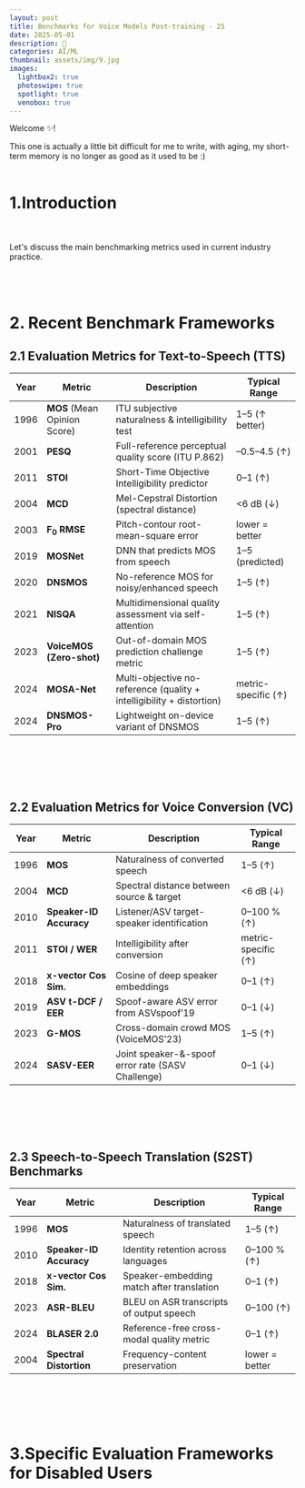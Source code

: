 ```yaml
---
layout: post
title: Benchmarks for Voice Models Post-training - 25
date: 2025-05-01
description: 🥥
categories: AI/ML
thumbnail: assets/img/9.jpg
images:
  lightbox2: true
  photoswipe: true
  spotlight: true
  venobox: true
---
```


Welcome ✨!  

This one is actually a little bit difficult for me to write, with aging, my short-term memory is no longer as good as it used to be :)<br><br>


# 1.Introduction<br><br>

Let's discuss the main benchmarking metrics used in current industry practice.<br><br><br><br>



# 2. Recent Benchmark Frameworks

## 2.1 Evaluation Metrics for Text-to-Speech (TTS)

| Year | Metric | Description | Typical Range |
|------|--------|-------------|---------------|
| 1996 | **MOS** (Mean Opinion Score) | ITU subjective naturalness & intelligibility test | 1–5 (↑ better) |
| 2001 | **PESQ** | Full-reference perceptual quality score (ITU P.862) | –0.5–4.5 (↑) |
| 2011 | **STOI** | Short-Time Objective Intelligibility predictor | 0–1 (↑) |
| 2004 | **MCD** | Mel-Cepstral Distortion (spectral distance) | <6 dB (↓) |
| 2003 | **F<sub>0</sub> RMSE** | Pitch-contour root-mean-square error | lower = better |
| 2019 | **MOSNet** | DNN that predicts MOS from speech | 1–5 (predicted) |
| 2020 | **DNSMOS** | No-reference MOS for noisy/enhanced speech | 1–5 (↑) |
| 2021 | **NISQA** | Multidimensional quality assessment via self-attention | 1–5 (↑) |
| 2023 | **VoiceMOS (Zero-shot)** | Out-of-domain MOS prediction challenge metric | 1–5 (↑) |
| 2024 | **MOSA-Net** | Multi-objective no-reference (quality + intelligibility + distortion) | metric-specific (↑) |
| 2024 | **DNSMOS-Pro** | Lightweight on-device variant of DNSMOS | 1–5 (↑) |


<br><br><br><br>

## 2.2 Evaluation Metrics for Voice Conversion (VC)

| Year | Metric | Description | Typical Range |
|------|--------|-------------|---------------|
| 1996 | **MOS** | Naturalness of converted speech | 1–5 (↑) |
| 2004 | **MCD** | Spectral distance between source & target | <6 dB (↓) |
| 2010 | **Speaker-ID Accuracy** | Listener/ASV target-speaker identification | 0–100 % (↑) |
| 2011 | **STOI / WER** | Intelligibility after conversion | metric-specific (↑) |
| 2018 | **x-vector Cos Sim.** | Cosine of deep speaker embeddings | 0–1 (↑) |
| 2019 | **ASV t-DCF / EER** | Spoof-aware ASV error from ASVspoof’19 | 0–1 (↓) |
| 2023 | **G-MOS** | Cross-domain crowd MOS (VoiceMOS’23) | 1–5 (↑) |
| 2024 | **SASV-EER** | Joint speaker-&-spoof error rate (SASV Challenge) | 0–1 (↓) |

<br><br><br><br>

## 2.3 Speech-to-Speech Translation (S2ST) Benchmarks

| Year | Metric | Description | Typical Range |
|------|--------|-------------|---------------|
| 1996 | **MOS** | Naturalness of translated speech | 1–5 (↑) |
| 2010 | **Speaker-ID Accuracy** | Identity retention across languages | 0–100 % (↑) |
| 2018 | **x-vector Cos Sim.** | Speaker-embedding match after translation | 0–1 (↑) |
| 2023 | **ASR-BLEU** | BLEU on ASR transcripts of output speech | 0–100 (↑) |
| 2024 | **BLASER 2.0** | Reference-free cross-modal quality metric | 0–1 (↑) |
| 2004 | **Spectral Distortion** | Frequency-content preservation | lower = better |



<br><br><br><br>


# 3.Specific Evaluation Frameworks for Disabled Users<br><br><br><br>















